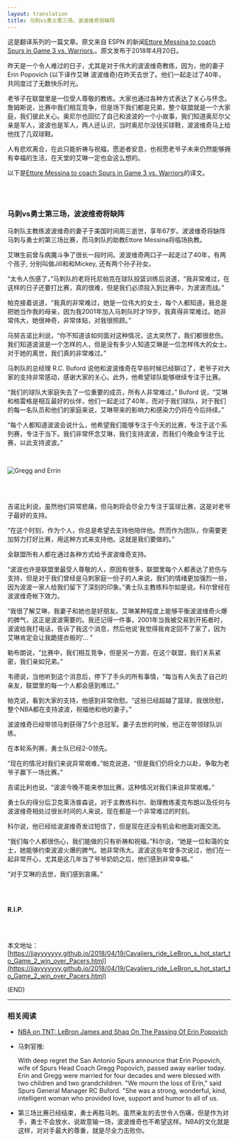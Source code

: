 ```yaml
---
layout: translation
title: 马刺vs勇士第三场，波波维奇将缺阵
---
```



这是翻译系列的一篇文章。原文来自 ESPN 的新闻[Ettore Messina to coach Spurs in Game 3 vs. Warriors](http://www.espn.com/nba/story/_/id/23245825/gregg-popovich-not-coach-san-antonio-spurs-wife-death),。原文发布于2018年4月20日。

昨天是一个令人难过的日子，尤其是对于伟大的波波维奇教练，因为，他的妻子 Erin Popovich (以下译作艾琳 波波维奇)在昨天去世了。他们一起走过了40年，共同度过了无数快乐时光。

老爷子在联盟里是一位受人尊敬的教练。大家也通过各种方式表达了关心与怀念。詹姆斯说，比赛中我们相互竞争，但是场下我们都是兄弟，整个联盟就是一个大家庭，我们彼此关心。奥尼尔也回忆了自己和波波的一个小故事，我们知道奥尼尔父亲是军人，波波也是军人，两人还认识，当时奥尼尔没钱买球鞋，波波维奇马上给他找了几双球鞋。

人有悲欢离合，在此只能祈祷与祝福，愿逝者安息，也祝愿老爷子未来仍然能够拥有幸福的生活，在天堂的艾琳一定也会这么想的。

以下是[Ettore Messina to coach Spurs in Game 3 vs. Warriors](http://www.espn.com/nba/story/_/id/23245825/gregg-popovich-not-coach-san-antonio-spurs-wife-death)的译文。

<br><br>

###	马刺vs勇士第三场，波波维奇将缺阵

马刺队主教练波波维奇的妻子于美国时间周三逝世，享年67岁。波波维奇将缺阵马刺与勇士的第三场比赛，而马刺队的助教Ettore Messina将临场执教。

艾琳生前曾与病魔斗争了很长一段时间。波波维奇两口子一起走过了40年，有两个孩子, 分别叫做Jill和和Mickey, 还有两个孙子孙女。

“太令人伤感了，”马刺队的老将托尼帕克在球队投篮训练后说道，“我非常难过，在这样的日子还要打比赛，真的很难，但是我们必须投入到比赛中，为波波而战。”

帕克接着说道，“我真的非常难过，她是一位伟大的女士，每个人都知道，我总是把她当作我的母亲，因为我2001年加入马刺队时才19岁。我真得非常难过。她非常伟大，她很神奇，非常体贴，对我很照顾。”

马努吉诺比利说，“你不知道该如何面对这种情况，这太突然了，我们都很悲伤。我们知道波波是一个怎样的人，但是没有多少人知道艾琳是一位怎样伟大的女士。对于她的离世，我们真的非常难过。”

马刺队的总经理 R.C. Buford 说他和波波维奇在早些时候已经聊过了，老爷子对大家的支持非常感动，感谢大家的关心。此外，他希望球队能够继续专注于比赛。

“我们的球队大家庭失去了一位重要的成员，所有人非常难过，” Buford 说，“艾琳和格雷格是相互最好的伙伴，他们一起走过了40年，而对于我们球队，对于我们的每一名队员和他们的家庭来说，艾琳带来的影响力和感染力仍将在今后持续。”

“每个人都知道波波会说什么，他希望我们能够专注于今天的比赛，专注于这个系列赛，专注于当下。我们非常怀念艾琳，我们支持波波，而我们今晚会专注于比赛，以此支持波波。”

<br>

![Gregg and Errin](http://a1.espncdn.com/combiner/i?img=%2Fphoto%2F2018%2F0419%2Fr358738_1296x729_16%2D9.jpg&w=570)

<br><br>

吉诺比利说，虽然他们异常悲痛，但马刺将会尽全力专注于篮球比赛，这是对老爷子最好的支持。

“在这个时刻，作为个人，你总是希望去支持他陪伴他。然而作为团队，你需要更加努力打好比赛，用这种方式来支持他。这就是我们要做的。”

全联盟所有人都在通过各种方式给予波波维奇支持。

“波波也许是联盟里最受人尊敬的人，原因有很多，联盟里每个人都表达了悲伤与支持，但是对于我们曾经是马刺家庭一份子的人来说，我们的情绪更加强烈一些，因为波波一家人给我们留下了深刻的印象。”勇士队主教练科尔如是说。科尔曾经在波波维奇帐下效力。

“我很了解艾琳，我妻子和她也是好朋友。艾琳某种程度上能够平衡波波维奇火爆的脾气，这正是波波需要的。我还记得一件事，2001年当我被交易到开拓者时，波波给我打电话，告诉了我这个消息，然后他说‘我觉得我肯定回不了家了，因为艾琳肯定会让我跪搓衣板的’... ”

勒布朗说，“比赛中，我们相互竞争，但是另一方面，在这个联盟，我们关系紧密，我们亲如兄弟。”

韦德说，当他听到这个消息后，停下了手头的所有事情，“每当有人失去了自己的亲友，联盟里的每一个人都会感到难过。”

帕克说，看到大家的支持，他感到非常欣慰。“这些已经超越了篮球，我很欣慰，整个NBA都在支持波波，祝福他和他的妻子。”

波波维奇已经带领马刺获得了5个总冠军。妻子去世的时候，他正在带领球队训练。

在本轮系列赛，勇士队已经2-0领先。

“现在的情况对我们来说异常艰难，”帕克说道，“但是我们仍将全力以赴，争取为老爷子赢下一场比赛。”

吉诺比利也说，“波波今晚不能来参加比赛，这种情况对我们来说非常艰难。”

勇士队的得分后卫克莱汤普森说，对于主教练科尔、助理教练麦克布朗以及任何与波波维奇相处过很长时间的人来说，现在都是一个非常难过的时刻。

科尔说，他已经给波波维奇发过短信了，但是现在还没有机会和他面对面交流。

“我们每个人都很伤心，我们能做的只有祈祷和祝福，”科尔说，“她是一位和蔼的女士，她能够约束波波火爆的脾气。她非常伟大。波波这些年曾多次说过，他们在一起非常开心，尤其是这几年当了爷爷奶奶之后，他们感到非常幸福。”

“对于艾琳的去世，我们感到哀痛。”

<br><br>

**R.I.P.**

<br><br>

本文地址：[https://jjayyyyyyy.github.io/2018/04/19/Cavaliers_ride_LeBron_s_hot_start_to_Game_2_win_over_Pacers.html](https://jjayyyyyyy.github.io/2018/04/19/Cavaliers_ride_LeBron_s_hot_start_to_Game_2_win_over_Pacers.html)

(END)

---

###	相关阅读

*	[NBA on TNT: LeBron James and Shaq On The Passing Of Erin Popovich](https://www.youtube.com/watch?v=3XgOopLy374)

*	马刺官推:

	With deep regret the San Antonio Spurs announce that Erin Popovich, wife of Spurs Head Coach Gregg Popovich, passed away earlier today. Erin and Gregg were married for four decades and were blessed with two children and two grandchildren. "We mourn the loss of Erin," said Spurs General Manager RC Buford. "She was a strong, wonderful, kind, intelligent woman who provided love, support and humor to all of us.

*	第三场比赛已经结束，勇士再胜马刺。虽然亲友的去世令人伤痛，但是作为对手，勇士不会放水，说故意输一场，波波维奇也不希望这样。NBA的文化就是这样，对对手最大的尊重，就是尽全力击败你。
